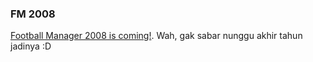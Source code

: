 ### FM 2008

<a href="http://fm08.footballmanager.net/en/article/101/1600.html">Football Manager 2008 is coming!</a>. Wah, gak sabar nunggu akhir tahun jadinya :D

<!-- {"time": "2007-07-31 18:19:57", "title": "FM 2008"} -->
